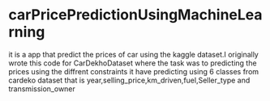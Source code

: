 # carPricePredictionUsingMachineLearning
it is a app that predict the prices of car using the kaggle dataset.I originally wrote this code for CarDekhoDataset where the task was to predicting the prices using the diffrent constraints it have predicting using 6 classes from cardeko dataset that is year,selling_price,km_driven,fuel,Seller_type and transmission_owner
